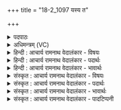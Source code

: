 +++
title = "18-2_1097 यस्य त"

+++
<details><summary>पदपाठः</summary>

य꣡स्य꣢꣯। ते꣣। इ꣡न्द्रः꣢꣯। पि꣡बा꣢꣯त्। य꣡स्य꣢꣯। म꣣रु꣡तः꣢। य꣡स्य꣢꣯। वा꣣। अर्यम꣡णा꣢। भ꣡गः꣢꣯। आ। ये꣡न꣢꣯। मि꣣त्रा꣢। मि꣣। त्रा꣢। व꣡रु꣢꣯णा। क꣡रा꣢꣯महे। आ। इ꣡न्द्र꣢꣯म्। अ꣡व꣢꣯से। म꣣हे꣢। १०९७।
</details>

<details><summary>अधिमन्त्रम् (VC)</summary>

- पवमानः सोमः
- शक्तिर्वासिष्ठः
- सतोबृहती
- पञ्चमः
</details>

<details><summary>हिन्दी : आचार्य रामनाथ वेदालंकार - विषयः</summary>

अगले मन्त्र में पुनः परमेश्वर की महिमा वर्णित है।
</details>

<details><summary>हिन्दी : आचार्य रामनाथ वेदालंकार - पदार्थः</summary>

पदार्थान्वयभाषाः -  (यस्य ते) जिस जगत्स्रष्टा तुझ जगदीश्वर के उत्पन्न किये रस को (इन्द्रः) सूर्य (पिबात्) पीता है, (यस्य) जिस तेरे उत्पन्न किये रस को (मरुतः) पवन पीते हैं, (यस्य वा) और जिस तेरे उत्पन्न किये रस को (अर्यमणा) शत्रु का नियमन करनेवाले बुद्धितत्त्व के साथ (भगः) मन पीता है, (येन) जिस तुझ सर्वान्तर्यामी और सर्वप्रेरक परमेश्वर की सहायता से,हम (मित्रावरुणा) प्राण-अपान को (आ करामहे) अपने अनुकूल करते हैंऔर जिस तेरी सहायता से (महे अवसे) महान् रक्षा के लिए (इन्द्रम्) जीवात्मा को (आ करामहे) अनुकूल करते हैं। (सः) वह तू सोम परमेश्वर (सुनुषे) सब भौतिक रसों को वा दिव्य आनन्दरस को अभिषुत करता है।[यहाँ ‘स सुन्वे’ इसका परिवर्तित रूप ‘स सुनुषे’ पूर्वमन्त्र से लाया गया है।]॥२॥
</details>

<details><summary>हिन्दी : आचार्य रामनाथ वेदालंकार - भावार्थः</summary>

भावार्थभाषाः -  परमेश्वर के ही रस और शक्ति से सब शरीरस्थ मन,बुद्धि,प्राण आदि और बाह्य सूर्य,चाँद,तारे,बादल,पहाड़,समुद्र,धरती-आकाश आदि रसवान् और शक्तिमान् दिखायी देते हैं ॥२॥
</details>

<details><summary>संस्कृत : आचार्य रामनाथ वेदालंकार - विषयः</summary>

अथ पुनः परमेश्वरस्य महिमानमाह।
</details>

<details><summary>संस्कृत : आचार्य रामनाथ वेदालंकार - पदार्थः</summary>

पदार्थान्वयभाषाः -  (यस्य ते) यस्य तव सोमस्य जगत्स्रष्टुर्जगदीश्वरस्य रसम् (इन्द्रः) सूर्यः (पिबात्) पिबति, (यस्य) यस्य तव रसम् (मरुतः) पवनाः पिबन्ति, (यस्य वा) यस्य च तव रसम् (अर्यमणा) अरि नियमनकर्त्रा बुद्धितत्त्वेन सह (भगः) मनः पिबति, (येन) त्वया सोमेन सर्वान्तर्यामिणा सर्वप्रेरकेण परमेश्वरेण,वयम् (मित्रावरुणा) मित्रावरुणौ प्राणापानौ (आ करामहे) अनुकूलं कुर्महे,येन च (महे अवसे) महते रक्षणाय (इन्द्रम्) जीवात्मानम् (आ करामहे) अनुकूलं कुर्मः, (सः) असौ त्वं सोमः परमेश्वरः (सुनुषे) सर्वं भौतिकं रसं दिव्यमानन्दरसं च अभिषुणोषि। अत्र ‘स सुन्वे’ इत्यस्य परिवर्तितं रूपं ‘स सुनुषे’ इति पूर्वमन्त्रादाकृष्यते ॥२॥
</details>

<details><summary>संस्कृत : आचार्य रामनाथ वेदालंकार - भावार्थः</summary>

भावार्थभाषाः -  परमेश्वरस्यैव रसेन शक्त्या च सर्वे दैहिका मनोबुद्धिप्राणादयो बाह्याः सूर्यचन्द्रनक्षत्रपर्जन्यपर्वतसमुद्रद्यावापृथिव्यादयश्च रसवन्तः शक्तिमन्तश्च दृश्यन्ते ॥२॥
</details>

<details><summary>संस्कृत : आचार्य रामनाथ वेदालंकार - पादटिप्पनी</summary>

टिप्पणी:   १. ऋ० ९।१०८।१४,‘त इन्द्रः’ इत्यत्र ‘न॒ इन्द्रः॒’।
</details>